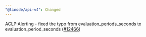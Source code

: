 ```yaml
---
"@linode/api-v4": Changed
---
```


ACLP:Alerting - fixed the typo from evaluation_periods_seconds to evaluation_period_seconds ([#12466](https://github.com/linode/manager/pull/12466))
